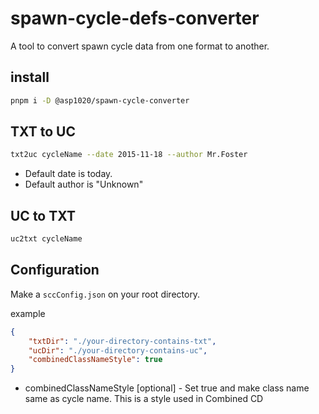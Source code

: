 # spawn-cycle-defs-converter

A tool to convert spawn cycle data from one format to another.

## install

```sh
pnpm i -D @asp1020/spawn-cycle-converter
```

## TXT to UC

```sh
txt2uc cycleName --date 2015-11-18 --author Mr.Foster
```
- Default date is today.
- Default author is "Unknown"

## UC to TXT

```sh
uc2txt cycleName
```

## Configuration

Make a `sccConfig.json` on your root directory.

example
```json
{
	"txtDir": "./your-directory-contains-txt",
	"ucDir": "./your-directory-contains-uc",
	"combinedClassNameStyle": true
}
```
- combinedClassNameStyle [optional] - Set true and make class name same as cycle name. This is a style used in Combined CD
